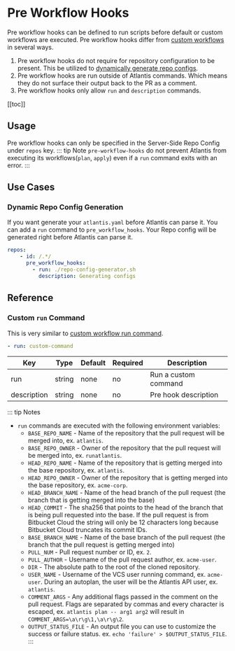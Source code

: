 # Pre Workflow Hooks

Pre workflow hooks can be defined to run scripts before default or custom
workflows are executed. Pre workflow hooks differ from [custom
workflows](custom-workflows.html#custom-run-command) in several ways.

1. Pre workflow hooks do not require for repository configuration to be
   present. This be utilized to [dynamically generate repo configs](pre-workflow-hooks.html#dynamic-repo-config-generation).
2. Pre workflow hooks are run outside of Atlantis commands. Which means
   they do not surface their output back to the PR as a comment.
3. Pre workflow hooks only allow `run` and `description` commands.

[[toc]]

## Usage
Pre workflow hooks can only be specified in the Server-Side Repo Config under
`repos` key. 
::: tip Note
`pre-workflow-hooks` do not prevent Atlantis from executing its
workflows(`plan`, `apply`) even if a `run` command exits with an error.
::: 

## Use Cases
### Dynamic Repo Config Generation
If you want generate your `atlantis.yaml` before Atlantis can parse it. You
can add a `run` command to `pre_workflow_hooks`. Your Repo config will be generated
right before Atlantis can parse it.

```yaml
repos:
    - id: /.*/
      pre_workflow_hooks:
        - run: ./repo-config-generator.sh
          description: Generating configs
```
## Reference
### Custom `run` Command
This is very similar to [custom workflow run
command](custom-workflows.html#custom-run-command). 
```yaml
- run: custom-command
```
| Key         | Type   | Default | Required | Description          |
| ----------- | ------ | ------- | -------- | -------------------- |
| run         | string | none    | no       | Run a custom command |
| description | string | none    | no       | Pre hook description |

::: tip Notes
* `run` commands are executed with the following environment variables:
  * `BASE_REPO_NAME` - Name of the repository that the pull request will be merged into, ex. `atlantis`.
  * `BASE_REPO_OWNER` - Owner of the repository that the pull request will be merged into, ex. `runatlantis`.
  * `HEAD_REPO_NAME` - Name of the repository that is getting merged into the base repository, ex. `atlantis`.
  * `HEAD_REPO_OWNER` - Owner of the repository that is getting merged into the base repository, ex. `acme-corp`.
  * `HEAD_BRANCH_NAME` - Name of the head branch of the pull request (the branch that is getting merged into the base)
  * `HEAD_COMMIT` - The sha256 that points to the head of the branch that is being pull requested into the base. If the pull request is from Bitbucket Cloud the string will only be 12 characters long because Bitbucket Cloud truncates its commit IDs.
  * `BASE_BRANCH_NAME` - Name of the base branch of the pull request (the branch that the pull request is getting merged into)
  * `PULL_NUM` - Pull request number or ID, ex. `2`.
  * `PULL_AUTHOR` - Username of the pull request author, ex. `acme-user`.
  * `DIR` - The absolute path to the root of the cloned repository. 
  * `USER_NAME` - Username of the VCS user running command, ex. `acme-user`. During an autoplan, the user will be the Atlantis API user, ex. `atlantis`.
  * `COMMENT_ARGS` - Any additional flags passed in the comment on the pull request. Flags are separated by commas and
      every character is escaped, ex. `atlantis plan -- arg1 arg2` will result in `COMMENT_ARGS=\a\r\g\1,\a\r\g\2`.
  * `OUTPUT_STATUS_FILE` - An output file you can use to customize the success or failure status. ex. `echo 'failure' > $OUTPUT_STATUS_FILE`.
:::

